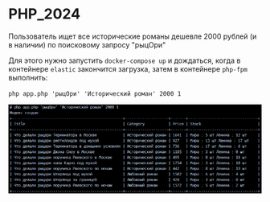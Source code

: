 # PHP_2024

Пользователь ищет все исторические романы дешевле 2000 рублей (и в наличии) по поисковому запросу "рыцОри"

Для этого нужно запустить ``docker-compose up`` и дождаться, когда в контейнере ``elastic`` закончится загрузка,
затем в контейнере ``php-fpm`` выполнить:

``php app.php 'рыцОри' 'Исторический роман' 2000 1``

<img src="./screen.png">